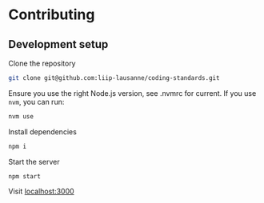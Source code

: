 # Contributing

## Development setup

Clone the repository

```sh
git clone git@github.com:liip-lausanne/coding-standards.git
```

Ensure you use the right Node.js version, see .nvmrc for current. If you use `nvm`, you can run:

```sh
nvm use
```

Install dependencies

```sh
npm i
```

Start the server

```
npm start
```

Visit [localhost:3000](http://localhost:3000)
